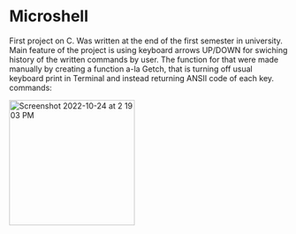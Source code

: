 # Microshell

First project on C. Was written at the end of the first semester in university. 
Main feature of the project is using keyboard arrows UP/DOWN for swiching history of the written commands by user. The function for that were made manually by creating a function a-la Getch, that is turning off usual keyboard print in Terminal and instead returning ANSII code of each key.
commands:


<img width="227" alt="Screenshot 2022-10-24 at 2 19 03 PM" src="https://user-images.githubusercontent.com/67626128/197523918-a6621136-1051-4a32-bf88-8a0a97a04230.png">
